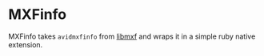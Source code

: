 # MXFinfo

MXFinfo takes `avidmxfinfo` from [libmxf](https://github.com/ebu/ebu-libmxf/) and wraps it in a simple ruby native extension.

